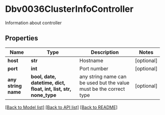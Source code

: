 # Dbv0036ClusterInfoController

Information about controller

## Properties
Name | Type | Description | Notes
------------ | ------------- | ------------- | -------------
**host** | **str** | Hostname | [optional] 
**port** | **int** | Port number | [optional] 
**any string name** | **bool, date, datetime, dict, float, int, list, str, none_type** | any string name can be used but the value must be the correct type | [optional]

[[Back to Model list]](../README.md#documentation-for-models) [[Back to API list]](../README.md#documentation-for-api-endpoints) [[Back to README]](../README.md)


